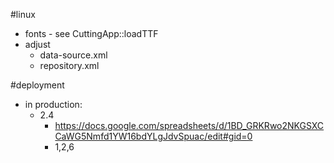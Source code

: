 #linux
* fonts - see CuttingApp::loadTTF
* adjust
  * data-source.xml
  * repository.xml

#deployment
* in production: 
  * 2.4
    * https://docs.google.com/spreadsheets/d/1BD_GRKRwo2NKGSXCCaWG5Nmfd1YW16bdYLgJdvSpuac/edit#gid=0
    * 1,2,6